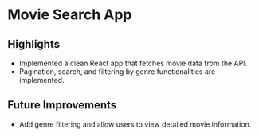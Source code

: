 # Movie Search App

## Highlights

- Implemented a clean React app that fetches movie data from the API.
- Pagination, search, and filtering by genre functionalities are implemented.

## Future Improvements

- Add genre filtering and allow users to view detailed movie information.
